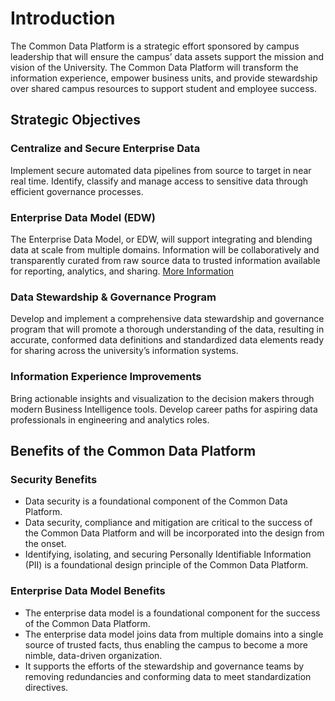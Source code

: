 # Introduction
The Common Data Platform is a strategic effort sponsored by campus leadership that will ensure the campus’ data assets support the mission and vision of the University. 
The Common Data Platform will transform the information experience, empower business units, and provide stewardship over shared campus resources to support student and employee success.

## Strategic Objectives

### Centralize and Secure Enterprise Data

Implement secure automated data pipelines from source to target in near real time. Identify, classify and manage access to sensitive data through efficient governance processes.

### Enterprise Data Model (EDW)

The Enterprise Data Model, or EDW, will support integrating and blending data at scale from multiple domains. Information will be collaboratively and transparently curated from raw source data to trusted information available for reporting, analytics, and sharing.  [More Information](project_resources/introduction)

### Data Stewardship & Governance Program

Develop and implement a comprehensive data stewardship and governance program that will promote a thorough understanding of the data, resulting in accurate, conformed data definitions and standardized data elements ready for sharing across the university’s information systems.

### Information Experience Improvements

Bring actionable insights and visualization to the decision makers through modern Business Intelligence tools. Develop career paths for aspiring data professionals in engineering and analytics roles. 

## Benefits of the Common Data Platform

### Security Benefits 

- Data security is a foundational component of the Common Data Platform. 
- Data security, compliance and mitigation are critical to the success of the Common Data Platform and will be incorporated into the design from the onset. 
- Identifying, isolating, and securing Personally Identifiable Information (PII) is a foundational design principle of the Common Data Platform.

### Enterprise Data Model Benefits 

- The enterprise data model is a foundational component for the success of the Common Data Platform. 
- The enterprise data model joins data from multiple domains into a single source of trusted facts, thus enabling the campus to become a more nimble, data-driven organization.
- It supports the efforts of the stewardship and governance teams by removing redundancies and conforming data to meet standardization directives. 

